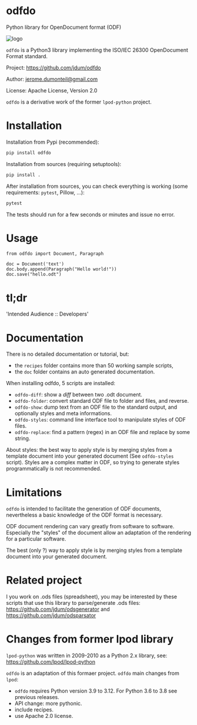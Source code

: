# odfdo
Python library for OpenDocument format (ODF)


![logo](./odfdo.png)

`odfdo` is a Python3 library implementing the ISO/IEC 26300 OpenDocument Format
standard.

Project:
    https://github.com/jdum/odfdo

Author:
    jerome.dumonteil@gmail.com

License:
    Apache License, Version 2.0

`odfdo` is a derivative work of the former `lpod-python` project.


Installation
============

Installation from Pypi (recommended):

```python
pip install odfdo
```

Installation from sources (requiring setuptools):

```python
pip install .
```

After installation from sources, you can check everything is working (some requirements: `pytest`, Pillow, ...):

```python
pytest
```

The tests should run for a few seconds or minutes and issue no error.


Usage
=====


    from odfdo import Document, Paragraph

    doc = Document('text')
    doc.body.append(Paragraph("Hello world!"))
    doc.save("hello.odt")


tl;dr
=====

'Intended Audience :: Developers'


Documentation
=============

There is no detailed documentation or tutorial, but:

 - the `recipes` folder contains more than 50 working sample scripts,
 - the `doc` folder contains an auto generated documentation.

When installing odfdo, 5 scripts are installed:

 - `odfdo-diff`: show a *diff* between two .odt document.
 - `odfdo-folder`: convert standard ODF file to folder and files, and reverse.
 - `odfdo-show`: dump text from an ODF file to the standard output, and optionally styles and meta informations.
 - `odfdo-styles`: command line interface tool to manipulate styles of ODF files.
 - `odfdo-replace`: find a pattern (regex) in an ODF file and replace by some string.

About styles: the best way to apply style is by merging styles from a template
document into your generated document (See `odfdo-styles` script).
Styles are a complex matter in ODF, so trying to generate styles programmatically
is not recommended.


Limitations
===========

`odfdo` is intended to facilitate the generation of ODF documents,
nevertheless a basic knowledge of the ODF format is necessary.

ODF document rendering can vary greatly from software to software. Especially the
"styles" of the document allow an adaptation of the rendering for a particular
software.

The best (only ?) way to apply style is by merging styles from a template
document into your generated document.

Related project
===============

I you work on .ods files (spreadsheet), you may be interested by these scripts that
use this library to parse/generate .ods files:
https://github.com/jdum/odsgenerator and https://github.com/jdum/odsparsator

Changes from former lpod library
================================
`lpod-python` was written in 2009-2010 as a Python 2.x library,
see: https://github.com/lpod/lpod-python

`odfdo` is an adaptation of this formaer project. `odfdo` main changes from `lpod`:

 - `odfdo` requires Python version 3.9 to 3.12. For Python 3.6 to 3.8 see previous releases.
 - API change: more pythonic.
 - include recipes.
 - use Apache 2.0 license.
